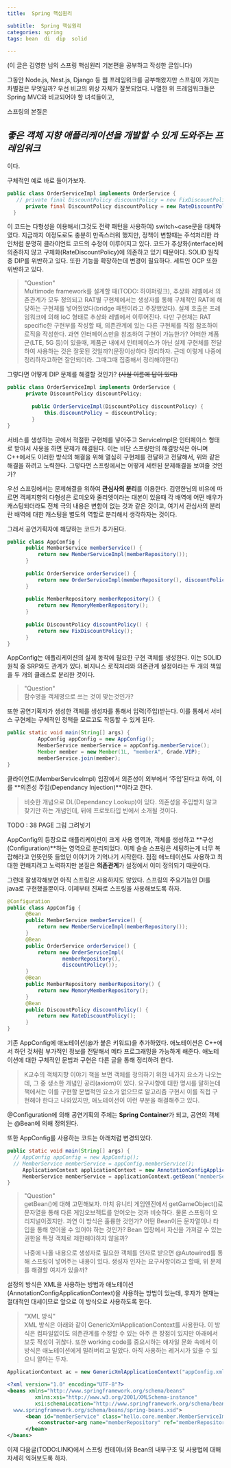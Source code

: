 ```yaml
---
title:  Spring 핵심원리

subtitle:  Spring 핵심원리
categories: spring 
tags: bean  di  dip  solid
 
---
```


  
(이 글은 김영한 님의 스프링 핵심원리 기본편을 공부하고 작성한 글입니다)  
  
그동안 Node.js, Nest.js, Django 등 웹 프레임워크를 공부해왔지만 스프링이 가지는 차별점은 무엇일까? 우선 비교의 위상 자체가 잘못되었다. 나열한 위 프레임워크들은 Spring MVC와 비교되어야 할 녀석들이고,  
  
스프링의 본질은   
## *좋은 객체 지향 애플리케이션을 개발할 수 있게 도와주는 프레임워크*  
이다.  
  
  
구체적인 예로 바로 들어가보자.  
  
```java  
public class OrderServiceImpl implements OrderService {  
   // private final DiscountPolicy discountPolicy = new FixDiscountPolicy();  
      private final DiscountPolicy discountPolicy = new RateDiscountPolicy();  
  }  
```   
  
이 코드는 다형성을 이용해서(그것도 전략 패턴을 사용하여) switch~case문을 대체하였다. 지금까지 이정도로도 충분히 만족스러워 했지만, 정책이 변할때는 주석처리한 라인처럼 분명히 클라이언트 코드의 수정이 이루어지고 있다. 코드가 추상화(interface)에 의존하지 않고 구체화(RateDiscountPolicy)에 의존하고 있기 때문이다. SOLID 원칙 중 DIP를 위반하고 있다. 또한 기능을 확장하는데 변경이 필요하다. 세트인 OCP 또한 위반하고 있다.  
  
> "Question"    
> Multimode framework를 설계할 때(TODO: 하이퍼링크), 추상화 레벨에서 의존관계가 모두 정의되고 RAT별 구현체에서는 생성자를 통해 구체적인 RAT에 해당하는 구현체를 넣어줬었다(bridge 패턴이라고 주장했었다). 실제 호출은 프레임워크에 의해 IoC 형태로 추상화 레벨에서 이루어진다. 다만 구현체는  RAT specific한 구현부를 작성할 때, 의존관계에 있는 다른 구현체를 직접 참조하여 로직을 작성한다. 과연 인터페이스만을 참조하여 구현이 가능한가? 어떠한 제품군(LTE, 5G 등)이 있을때, 제품군 내에서 인터페이스가 아닌 실제 구현체를 전달하여 사용하는 것은 잘못된 것일까?(문장이상하다 정리하자. 근데 이렇게 나중에 정리하자고하면 잘안되더라. 그때그때 집중해서 정리해야한다)    
  
  
그렇다면 어떻게 DIP 문제를 해결할 것인가? ~~(사실 이름에 답이 있다)~~  
  
``` java  
public class OrderServiceImpl implements OrderService {  
      private DiscountPolicy discountPolicy;  
  
		public OrderServiceImpl(DiscountPolicy discountPolicy) {  
			this.discountPolicy = discountPolicy;  
		}  
}  
```  
  
서비스를 생성하는 곳에서 적절한 구현체를 넣어주고 ServiceImpl은 인터페이스 형태로 받아서 사용을 하면 문제가 해결된다. 이는 비단 스프링만의 해결방식은 아니며 C++에서도 이러한 방식의 해결을 위해 열심히 구현체를 전달하고 전달해서, 위와 같은 해결을 하려고 노력한다. 그렇다면 스프링에서는 어떻게 세련된 문제해결을 보여줄 것인가?  
  
  
우선 스프링에서는 문제해결을 위하여 **관심사의 분리**를 이용한다. 김영한님의 비유에 따르면 객체지향의 다형성은 로미오와 줄리엣이라는 대본이 있을때 각 배역에 어떤 배우가 캐스팅되더라도 전체 극의 내용은 변함이 없는 것과 같은 것이고, 여기서 관심사의 분리란 배역에 대한 캐스팅을 별도의 역할로 분리해서 생각하자는 것이다.  
  
그래서 공연기획자에 해당하는 코드가 추가된다.  
  
```java  
public class AppConfig {  
      public MemberService memberService() {  
          return new MemberServiceImpl(memberRepository());  
      }  
  
      public OrderService orderService() {  
          return new OrderServiceImpl(memberRepository(), discountPolicy());  
      }  
   
      public MemberRepository memberRepository() {  
          return new MemoryMemberRepository();  
      }  
  
      public DiscountPolicy discountPolicy() {  
          return new FixDiscountPolicy();  
      }  
}  
```  
  
AppConfig는 애플리케이션의 실제 동작에 필요한 구현 객체를 생성한다. 이는 SOLID 원칙 중 SRP와도 관계가 있다. 비지니스 로직처리와 의존관계 설정이라는 두 개의 책임을 두 개의 클래스로 분리한 것이다.  
  
> "Question"    
> 함수명을 객체명으로 쓰는 것이 맞는것인가?    
  
또한 공연기획자가 생성한 객체를 생성자를 통해서 입력(주입)받는다. 이를 통해서 서비스 구현체는 구체적인 정책을 모르고도 작동할 수 있게 된다.  
  
```java  
public static void main(String[] args) {  
          AppConfig appConfig = new AppConfig();  
          MemberService memberService = appConfig.memberService();  
          Member member = new Member(1L, "memberA", Grade.VIP);  
          memberService.join(member);  
}  
```  
  
클라이언트(MemberServiceImpl) 입장에서 의존성이 외부에서 ‘주입’된다고 하여, 이를 **의존성 주입(Dependancy Injection)**이라고 한다.  
  
> 비슷한 개념으로 DL(Dependancy Lookup)이 있다. 의존성을 주입받지 않고 찾기만 하는 개념인데, 뒤에 프로토타입 빈에서 소개될 것이다.    
  
  
TODO : 38 PAGE 그림 그려넣기  
  
  
AppConfig의 등장으로 애플리케이션이 크게 사용 영역과, 객체를 생성하고 **구성(Configuration)**하는 영역으로 분리되었다. 이제 슬슬 스프링은 세팅하는게 너무 복잡해라고 언뜻언뜻 들었던 이야기가 기억나기 시작한다. 점점 애노테이션도 사용하고 최대한 편해지려고 노력하지만 본질은 **의존관계**가 설정에서 이미 정의되기 때문이다.  
  
  
그런데 잘생각해보면 아직 스프링은 사용하지도 않았다. 스프링의 주요기능인 DI를 java로 구현했을뿐이다. 이제부터 진짜로 스프링을 사용해보도록 하자.  
  
```java  
@Configuration  
public class AppConfig {  
      @Bean  
      public MemberService memberService() {  
          return new MemberServiceImpl(memberRepository());  
      }  
      @Bean  
      public OrderService orderService() {  
          return new OrderServiceImpl(  
                  memberRepository(),  
                  discountPolicy());  
      }  
      @Bean  
      public MemberRepository memberRepository() {  
          return new MemoryMemberRepository();  
      }  
      @Bean  
      public DiscountPolicy discountPolicy() {  
          return new RateDiscountPolicy();  
      }  
}  
```  
  
기존 AppConfig에 애노테이션(@가 붙은 키워드)을 추가하였다. 애노테이션은 C++에서 하던 것처럼 부가적인 정보를 전달해서 메타 프로그래밍을 가능하게 해준다. 애노테이션에 대한 구체적인 문법과 구현은 다른 글을 통해 정리하려 한다.  
  
> K교수의 객체지향 이야기 책을 보면 객체를 정의하기 위한 네가지 요소가 나오는데, 그 중 생소한 개념인 공리(axiom)이 있다. 요구사항에 대한 명시를 말하는데 책에서는 이를 구현할 문법적인 요소가 없으므로 알고리즘 구현시 이를 직접 구현해야 한다고 나와있지만, 애노테이션이 이런 부분을 해결해주고 있다.    
  
@Configuration에 의해 공연기획의 주체는 **Spring Container**가 되고, 공연의 객체는 @Bean에 의해 정의된다.  
  
또한 AppConfig를 사용하는 코드는 아래처럼 변경되었다.  
  
```java  
public static void main(String[] args) {  
  // AppConfig appConfig = new AppConfig();  
  // MemberService memberService = appConfig.memberService();  
     ApplicationContext applicationContext = new AnnotationConfigApplicationContext(AppConfig.class);  
     MemberService memberService = applicationContext.getBean("memberService", MemberService.class);  
}  
```  
  
> "Question"    
> getBean()에 대해 고민해보자. 마치 유니티 게임엔진에서 getGameObject()로 문자열을 통해 다른 게임오브젝트를 얻어오는 것과 비슷하다. 물론 스프링이 오리지널이겠지만. 과연 이 방식은 훌륭한 것인가? 어떤 Bean이든 문자열이나 타입을 통해 얻어올 수 있어야 하는 것인가? Bean 입장에서 자신을 가져갈 수 있는 권한을 특정 객체로 제한해야하지 않을까?     
>     
> 나중에 나올 내용으로 생성자로 필요한 객체를 인자로 받으면 @Autowired를 통해 스프링이 넣어주는 내용이 있다. 생성자 인자는 요구사항이라고 할때, 위 문제를 해결할 여지가 있을까?    
  
  
설정의 방식은 XML을 사용하는 방법과 애노테이션(AnnotationConfigApplicationContext)을 사용하는 방법이 있는데, 후자가 현재는 절대적인 대세이므로 앞으로 이 방식으로 사용하도록 한다.  
  
> "XML 방식"    
> XML 방식은 아래와 같이 GenericXmlApplicationContext를 사용한다. 이 방식은 컴파일없이도 의존관계를 수정할 수 있는 아주 큰 장점이 있지만 아래에서 보듯 작성이 귀찮다. 또한 working code를 중요시하는 애자일 문화 속에서 이 방식은 애노테이션에게 밀려버리고 말았다. 아직 사용하는 레거시가 있을 수 있으니 알아는 두자.    
  
```java  
ApplicationContext ac = new GenericXmlApplicationContext("appConfig.xml");  
```  
  
```xml  
<?xml version="1.0" encoding="UTF-8"?>  
<beans xmlns="http://www.springframework.org/schema/beans"  
         xmlns:xsi="http://www.w3.org/2001/XMLSchema-instance"  
         xsi:schemaLocation="http://www.springframework.org/schema/beans http://  
  www.springframework.org/schema/beans/spring-beans.xsd">  
      <bean id="memberService" class="hello.core.member.MemberServiceImpl">  
          <constructor-arg name="memberRepository" ref="memberRepository" />  
      </bean>  
</beans>  
```  
  
  
이제 다음글(TODO:LINK)에서 스프링 컨테이너와 Bean의 내부구조 및 사용법에 대해 자세히 익혀보도록 하자.  
